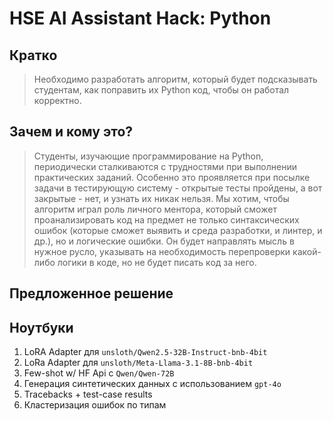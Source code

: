 # HSE AI Assistant Hack: Python
 
## Кратко

> Необходимо разработать алгоритм, который будет подсказывать студентам, как поправить их Python код, чтобы он работал корректно.

## Зачем и кому это?

> Студенты, изучающие программирование на Python, периодически сталкиваются с трудностями при выполнении практических заданий. Особенно это проявляется при посылке задачи в тестирующую систему - открытые тесты пройдены, а вот закрытые - нет, и узнать их никак нельзя. Мы хотим, чтобы алгоритм играл роль личного ментора, который сможет проанализировать код на предмет не только синтаксических ошибок (которые сможет выявить и среда разработки, и линтер, и др.), но и логические ошибки. Он будет направлять мысль в нужное русло, указывать на необходимость перепроверки какой-либо логики в коде, но не будет писать код за него.

## Предложенное решение

## Ноутбуки

1. LoRA Adapter для `unsloth/Qwen2.5-32B-Instruct-bnb-4bit`
2. LoRa Adapter для `unsloth/Meta-Llama-3.1-8B-bnb-4bit`
3. Few-shot w/ HF Api с `Qwen/Qwen-72B`
4. Генерация синтетических данных с использованием `gpt-4o`
5. Tracebacks + test-case results
6. Кластеризация ошибок по типам
